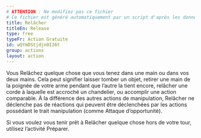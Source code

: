```yaml
---
# ATTENTION : Ne modifiez pas ce fichier
# Ce fichier est généré automatiquement par un script d'après les données du module Foundry VTT officiel et de sa traduction
title: Relâcher
titleEn: Release
type: free
typeFr: Action Gratuite
id: wQYmDStjdjn0I26t
group: actions
layout: action
---
```

<p>Vous Relâchez quelque chose que vous tenez dans une main ou dans vos deux mains. Cela peut signifier laisser tomber un objet, retirer une main de la poignée de votre arme pendant que l’autre la tient encore, relâcher une corde à laquelle est accroché un chandelier, ou accomplir une action comparable. À la différence des autres actions de manipulation, Relâcher ne déclenche pas de réactions qui peuvent être déclenchées par les actions possédant le trait manipulation (comme Attaque d’opportunité).</p><p>Si vous voulez vous tenir prêt à Relâcher quelque chose hors de votre tour, utilisez l’activité <a class="entity-link" draggable="true" data-pack="pf2e.actionspf2e" data-id="dLgAMt3TbkmLkUqE">Préparer</a>.</p>
